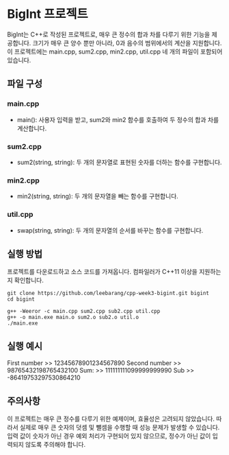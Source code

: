 # BigInt 프로젝트
BigInt는 C++로 작성된 프로젝트로, 매우 큰 정수의 합과 차를 다루기 위한 기능을 제공합니다.
크기가 매우 큰 양수 뿐만 아니라, 0과 음수의 범위에서의 계산을 지원합니다.
이 프로젝트에는 main.cpp, sum2.cpp, min2.cpp, util.cpp 네 개의 파일이 포함되어 있습니다.

## 파일 구성
### main.cpp
* main(): 사용자 입력을 받고, sum2와 min2 함수를 호출하여 두 정수의 합과 차를 계산합니다.
### sum2.cpp
* sum2(string, string): 두 개의 문자열로 표현된 숫자를 더하는 함수를 구현합니다.
### min2.cpp
* min2(string, string): 두 개의 문자열을 빼는 함수를 구현합니다.
### util.cpp
* swap(string, string): 두 개의 문자열의 순서를 바꾸는 함수를 구현합니다.

## 실행 방법
프로젝트를 다운로드하고 소스 코드를 가져옵니다.
컴파일러가 C++11 이상을 지원하는지 확인합니다.

```
git clone https://github.com/leebarang/cpp-week3-bigint.git bigint
cd bigint

g++ -Weeror -c main.cpp sum2.cpp sub2.cpp util.cpp
g++ -o main.exe main.o sum2.o sub2.o util.o
./main.exe
```

## 실행 예시

First number   >> 12345678901234567890
Second number  >> 98765432198765432100
Sum:           >> 111111111099999999990
Sub            >> -86419753297530864210


## 주의사항
이 프로젝트는 매우 큰 정수를 다루기 위한 예제이며, 효율성은 고려되지 않았습니다. 따라서 실제로 매우 큰 숫자의 덧셈 및 뺄셈을 수행할 때 성능 문제가 발생할 수 있습니다.
입력 값이 숫자가 아닌 경우 예외 처리가 구현되어 있지 않으므로, 정수가 아닌 값이 입력되지 않도록 주의해야 합니다.
